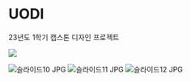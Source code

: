 # UODI
23년도 1학기 캡스톤 디자인 프로젝트

<a href="https://chivalrous-saffron-326.notion.site/UODI-c86b61305b3145f0afe385f9d6e726bd?pvs=4"><img src="https://img.shields.io/badge/READ ME-E6E6E6?style=for-the-badge&logo=notion&logoColor=black" /></a>


![슬라이드10 JPG](https://github.com/seoseuo/UODI/assets/90320005/0f5b8e71-c6af-4b98-8da7-19ade7d21b6b)
![슬라이드11 JPG](https://github.com/seoseuo/UODI/assets/90320005/71f1520b-4982-4be1-84f4-0c51d781c2e1)
![슬라이드12 JPG](https://github.com/seoseuo/UODI/assets/90320005/11f41f24-5308-492e-a659-30469bfade1a)
